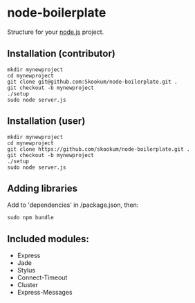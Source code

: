# node-boilerplate
      
  Structure for your [node.js](http://nodejs.org) project.

## Installation (contributor)

    mkdir mynewproject
    cd mynewproject
    git clone git@github.com:Skookum/node-boilerplate.git .
    git checkout -b mynewproject
    ./setup
    sudo node server.js
  
## Installation (user)

    mkdir mynewproject
    cd mynewproject
    git clone https://github.com/skookum/node-boilerplate.git .
    git checkout -b mynewproject
    ./setup
    sudo node server.js

## Adding libraries

  Add to 'dependencies' in /package.json, then:
  
    sudo npm bundle
    
## Included modules:

  - Express
  - Jade
  - Stylus
  - Connect-Timeout
  - Cluster
  - Express-Messages
  